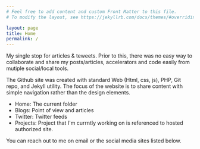```yaml
---
# Feel free to add content and custom Front Matter to this file.
# To modify the layout, see https://jekyllrb.com/docs/themes/#overriding-theme-defaults

layout: page
title: Home
permalink: /
---
```

My single stop for articles & teweets.  Prior to this, there was no easy way to collaborate and share my posts/articles, accelerators and code easily from mutiple social/local tools.

The Github site was created with standard Web (Html, css, js), PHP, Git repo, and Jekyll utility. The focus of the website is to share content with simple navigation rather than the design elements.

* Home: The current folder
* Blogs: Point of view and articles
* Twitter: Twitter feeds
* Projects: Project that I'm currntly working on is referenced to hosted authorized site.

You can reach out to me on email or the social media sites listed below.
